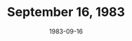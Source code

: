 ---
layout: episode
title: September 16, 1983
date: 1983-09-16
private_reel: Mick Fleetwood
videos:
  - title: Kim Carnes - Bette Davis Eyes
  - title: Heart - How Can I Refuse
  - title: Donna Summer - She Works Hard For The Money
  - title: Rick Springfield - Human Touch
    vote_nominee: true
    vote_results: 30921
    vote_winner: true
  - title: Rod Stewart - Baby Jane
    vote_nominee: true
    vote_results: 13233
  - title: Steve Miller - Abracadabra
    hall_of_fame: true
  - title: Bonnie Tyler - Total Eclipse Of The Heart
  - title: Men At Work - Dr. Heckle & Mr. Jive
  - title: Moody Blues - Sitting At The Wheel
  - title: ELO - Secret Messages
  - title: Pete Townshend - Rough Boys
    hall_of_fame: true
  - title: Quiet Riot - Cum On Feel The Noize
  - title: Mick Fleetwood - I Want You Back
  - title: Genesis - Mama
  - title: The Kinks - Don't Forget To Dance
---